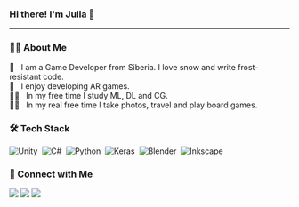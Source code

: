 ### Hi there! I'm Julia 👋
<hr>

### :woman_technologist: About Me

:cold_face: &nbsp; I am a Game Developer from Siberia. I love snow and write frost-resistant code.\
:robot: &nbsp; I enjoy developing AR games.\
:woman_student: &nbsp; In my free time I study ML, DL and CG.\
:lotus_position_woman: &nbsp; In my real free time I take photos, travel and play board games.

### 🛠 Tech Stack

![Unity](https://img.shields.io/badge/unity-%23000000.svg?style=for-the-badge&logo=unity&logoColor=white)&nbsp;
![C#](https://img.shields.io/badge/c%23-%23239120.svg?style=for-the-badge&logo=csharp&logoColor=white)&nbsp;
![Python](https://img.shields.io/badge/python-3670A0?style=for-the-badge&logo=python&logoColor=ffdd54)&nbsp;
![Keras](https://img.shields.io/badge/Keras-%23D00000.svg?style=for-the-badge&logo=Keras&logoColor=white)&nbsp;
![Blender](https://img.shields.io/badge/blender-%23F5792A.svg?style=for-the-badge&logo=blender&logoColor=white)&nbsp;
![Inkscape](https://img.shields.io/badge/Inkscape-e0e0e0?style=for-the-badge&logo=inkscape&logoColor=080A13)&nbsp;



### :speech_balloon: Connect with Me

<a href="https://jdenisova.github.io"><img src="https://img.shields.io/badge/-jdenisova.github.io-F57400?style=for-the-badge&logoColor=white"/></a>
<a href="mailto:j.v.denisowa@gmail.com"><img src="https://img.shields.io/badge/-j.v.denisowa@gmail.com-D14836?style=for-the-badge&logo=Gmail&logoColor=white"/></a>
<a href="https://t.me/justfromsiberia"><img src="https://img.shields.io/badge/-@justfromsiberia-0077B5?style=for-the-badge&logo=Telegram&logoColor=white"/></a>
